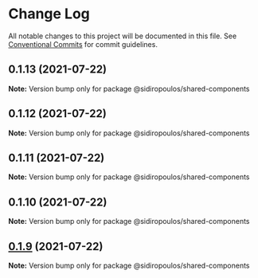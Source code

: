 # Change Log

All notable changes to this project will be documented in this file.
See [Conventional Commits](https://conventionalcommits.org) for commit guidelines.

## 0.1.13 (2021-07-22)

**Note:** Version bump only for package @sidiropoulos/shared-components





## 0.1.12 (2021-07-22)

**Note:** Version bump only for package @sidiropoulos/shared-components





## 0.1.11 (2021-07-22)

**Note:** Version bump only for package @sidiropoulos/shared-components





## 0.1.10 (2021-07-22)

**Note:** Version bump only for package @sidiropoulos/shared-components





## [0.1.9](https://github.com/HarrisSidiropoulos/lerna-example/compare/@sidiropoulos/shared-components@0.1.8...@sidiropoulos/shared-components@0.1.9) (2021-07-22)

**Note:** Version bump only for package @sidiropoulos/shared-components
